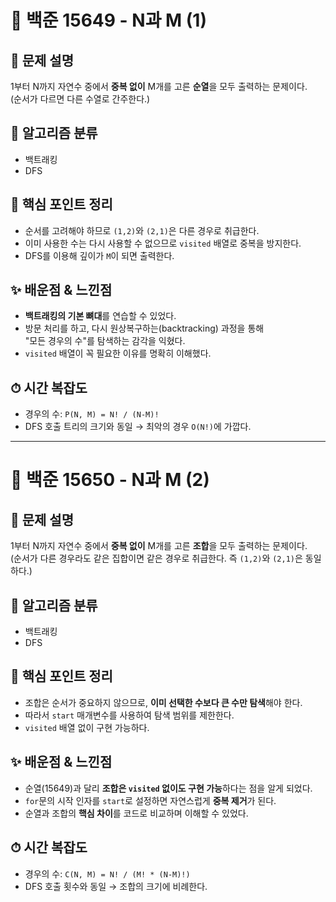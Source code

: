 # 🧩 백준 15649 - N과 M (1)

## 📌 문제 설명
1부터 N까지 자연수 중에서 **중복 없이** M개를 고른 **순열**을 모두 출력하는 문제이다.  
(순서가 다르면 다른 수열로 간주한다.)

## 📂 알고리즘 분류
- 백트래킹
- DFS

## 🔑 핵심 포인트 정리
- 순서를 고려해야 하므로 `(1,2)`와 `(2,1)`은 다른 경우로 취급한다.
- 이미 사용한 수는 다시 사용할 수 없으므로 `visited` 배열로 중복을 방지한다.
- DFS를 이용해 깊이가 `M`이 되면 출력한다.

## ✨ 배운점 & 느낀점
- **백트래킹의 기본 뼈대**를 연습할 수 있었다.
- 방문 처리를 하고, 다시 원상복구하는(backtracking) 과정을 통해  
  "모든 경우의 수"를 탐색하는 감각을 익혔다.
- `visited` 배열이 꼭 필요한 이유를 명확히 이해했다.

## ⏱ 시간 복잡도
- 경우의 수: `P(N, M) = N! / (N-M)!`
- DFS 호출 트리의 크기와 동일 → 최악의 경우 `O(N!)`에 가깝다.

---

# 🧩 백준 15650 - N과 M (2)

## 📌 문제 설명
1부터 N까지 자연수 중에서 **중복 없이** M개를 고른 **조합**을 모두 출력하는 문제이다.  
(순서가 다른 경우라도 같은 집합이면 같은 경우로 취급한다. 즉 `(1,2)`와 `(2,1)`은 동일하다.)

## 📂 알고리즘 분류
- 백트래킹
- DFS

## 🔑 핵심 포인트 정리
- 조합은 순서가 중요하지 않으므로, **이미 선택한 수보다 큰 수만 탐색**해야 한다.
- 따라서 `start` 매개변수를 사용하여 탐색 범위를 제한한다.
- `visited` 배열 없이 구현 가능하다.

## ✨ 배운점 & 느낀점
- 순열(15649)과 달리 **조합은 `visited` 없이도 구현 가능**하다는 점을 알게 되었다.
- `for`문의 시작 인자를 `start`로 설정하면 자연스럽게 **중복 제거**가 된다.
- 순열과 조합의 **핵심 차이**를 코드로 비교하며 이해할 수 있었다.

## ⏱ 시간 복잡도
- 경우의 수: `C(N, M) = N! / (M! * (N-M)!)`
- DFS 호출 횟수와 동일 → 조합의 크기에 비례한다.
